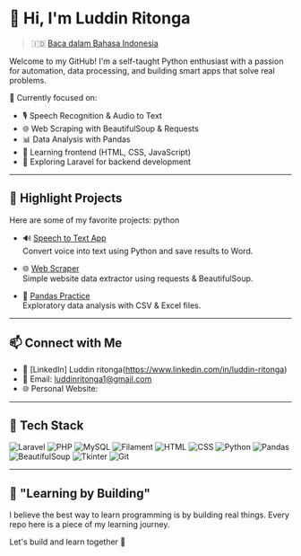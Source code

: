 # 👋 Hi, I'm Luddin Ritonga

> 🇮🇩 [Baca dalam Bahasa Indonesia](README.id.md)

Welcome to my GitHub! I'm a self-taught Python enthusiast with a passion for automation, data processing, and building smart apps that solve real problems.

🎯 Currently focused on:
- 🎙️ Speech Recognition & Audio to Text
- 🌐 Web Scraping with BeautifulSoup & Requests
- 📊 Data Analysis with Pandas
- 🎨 Learning frontend (HTML, CSS, JavaScript)
- 💼 Exploring Laravel for backend development

---

## 📌 Highlight Projects

Here are some of my favorite projects: python

- 🔊 [Speech to Text App](https://github.com/Luddinritonga/python-speech-to-text)  
  Convert voice into text using Python and save results to Word.

- 🌐 [Web Scraper](https://github.com/luddinritonga/web-scraping)  
  Simple website data extractor using requests & BeautifulSoup.

- 📁 [Pandas Practice](https://github.com/Luddinritonga/pandas)  
  Exploratory data analysis with CSV & Excel files.

---

## 📫 Connect with Me

- 💼 [LinkedIn] Luddin ritonga(https://www.linkedin.com/in/luddin-ritonga)  
- 📧 Email: luddinritonga1@gmail.com
- 🌐 Personal Website:

---

## 🧰 Tech Stack

![Laravel](https://img.shields.io/badge/-Laravel-red?logo=laravel&logoColor=white)
![PHP](https://img.shields.io/badge/-PHP-777BB4?logo=php&logoColor=white)
![MySQL](https://img.shields.io/badge/-MySQL-blue?logo=mysql&logoColor=white)
![Filament](https://img.shields.io/badge/-Filament-4E5EE4?logo=laravel&logoColor=white)
![HTML](https://img.shields.io/badge/-HTML5-E34F26?logo=html5&logoColor=white)
![CSS](https://img.shields.io/badge/-CSS3-1572B6?logo=css3&logoColor=white)
![Python](https://img.shields.io/badge/Python-3.10-blue?logo=python&logoColor=white)
![Pandas](https://img.shields.io/badge/-Pandas-150458?logo=pandas&logoColor=white)
![BeautifulSoup](https://img.shields.io/badge/-BeautifulSoup-005571?logo=python)
![Tkinter](https://img.shields.io/badge/-Tkinter-blueviolet)
![Git](https://img.shields.io/badge/-Git-F05032?logo=git&logoColor=white)

---

## 🧠 "Learning by Building"

I believe the best way to learn programming is by building real things. Every repo here is a piece of my learning journey.

Let's build and learn together 🚀
